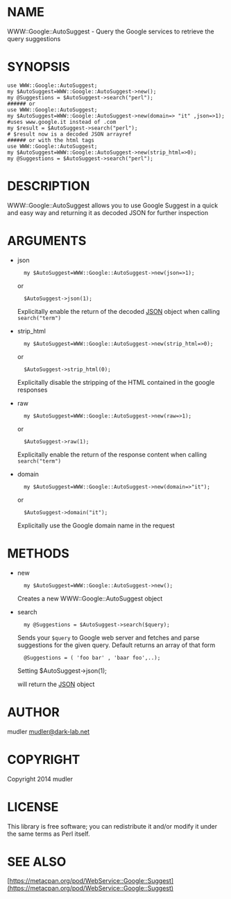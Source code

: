 # NAME

WWW::Google::AutoSuggest - Query the Google services to retrieve the query suggestions

# SYNOPSIS

    use WWW::Google::AutoSuggest;
    my $AutoSuggest=WWW::Google::AutoSuggest->new();
    my @Suggestions = $AutoSuggest->search("perl");
    ###### or
    use WWW::Google::AutoSuggest;
    my $AutoSuggest=WWW::Google::AutoSuggest->new(domain=> "it" ,json=>1); #uses www.google.it instead of .com
    my $result = $AutoSuggest->search("perl");
    # $result now is a decoded JSON arrayref
    ###### or with the html tags
    use WWW::Google::AutoSuggest;
    my $AutoSuggest=WWW::Google::AutoSuggest->new(strip_html=>0);
    my @Suggestions = $AutoSuggest->search("perl");

# DESCRIPTION

WWW::Google::AutoSuggest allows you to use Google Suggest in a quick and easy way and returning it as decoded JSON for further inspection

# ARGUMENTS

- json

        my $AutoSuggest=WWW::Google::AutoSuggest->new(json=>1);

    or

        $AutoSuggest->json(1);

    Explicitally enable the return of the decoded [JSON](https://metacpan.org/pod/JSON) object when calling `search("term")`

- strip\_html

        my $AutoSuggest=WWW::Google::AutoSuggest->new(strip_html=>0);

    or

        $AutoSuggest->strip_html(0);

    Explicitally disable the stripping of the HTML contained in the google responses

- raw

        my $AutoSuggest=WWW::Google::AutoSuggest->new(raw=>1);

    or

        $AutoSuggest->raw(1);

    Explicitally enable the return of the response content when calling `search("term")`

- domain

        my $AutoSuggest=WWW::Google::AutoSuggest->new(domain=>"it");

    or

        $AutoSuggest->domain("it");

    Explicitally use the Google domain name in the request

# METHODS

- new

        my $AutoSuggest=WWW::Google::AutoSuggest->new();

    Creates a new WWW::Google::AutoSuggest object

- search

        my @Suggestions = $AutoSuggest->search($query);

    Sends your `$query` to Google web server and fetches and parse suggestions for the given query.
    Default returns an array of that form

        @Suggestions = ( 'foo bar' , 'baar foo',..);

    Setting
      $AutoSuggest->json(1);

    will return the [JSON](https://metacpan.org/pod/JSON) object

# AUTHOR

mudler <mudler@dark-lab.net>

# COPYRIGHT

Copyright 2014 mudler

# LICENSE

This library is free software; you can redistribute it and/or modify
it under the same terms as Perl itself.

# SEE ALSO

[https://metacpan.org/pod/WebService::Google::Suggest](https://metacpan.org/pod/WebService::Google::Suggest)
